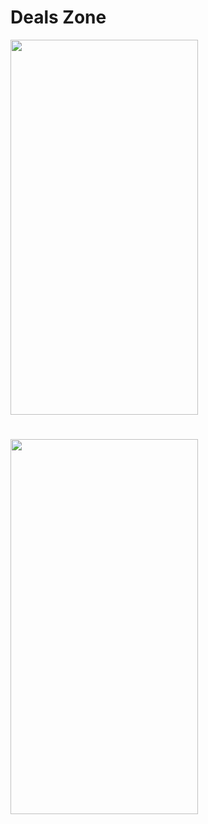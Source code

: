 # Deals Zone

<img src="https://github.com/veskol1/DealsZone/assets/13125281/83387aad-0e50-4e45-80c9-822a455c8307"  width="300" height="600">

#
<img src="https://github.com/veskol1/DealsZone/assets/13125281/98acce94-d06e-482b-9e39-29cece6bc7db)https://github.com/veskol1/DealsZone/assets/13125281/98acce94-d06e-482b-9e39-29cece6bc7db"  width="300" height="600">


